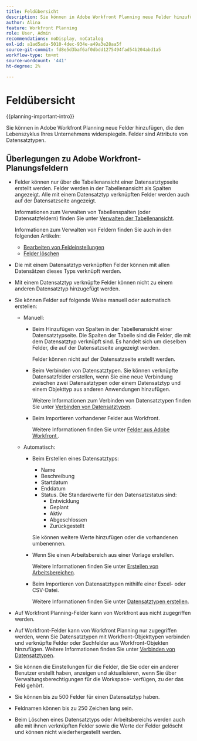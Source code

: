 ```yaml
---
title: Feldübersicht
description: Sie können in Adobe Workfront Planning neue Felder hinzufügen, die den Lebenszyklus Ihres Unternehmens widerspiegeln. Felder sind Attribute von Datensatztypen.
author: Alina
feature: Workfront Planning
role: User, Admin
recommendations: noDisplay, noCatalog
exl-id: a1ad5ada-5010-4dec-934e-a49a3e28aa5f
source-git-commit: fd8e5d3baf6af0dbdd1275494fad54b204abd1a5
workflow-type: tm+mt
source-wordcount: '441'
ht-degree: 2%

---
```



# Feldübersicht

<!--<span class="preview">The highlighted information on this page refers to functionality not yet generally available. It is available only in the Preview environment for all customers. After the monthly releases to Production, the same features are also available in the Production environment for customers who enabled fast releases. </span>   

<span class="preview">For information about fast releases, see [Enable or disable fast releases for your organization](/help/quicksilver/administration-and-setup/set-up-workfront/configure-system-defaults/enable-fast-release-process.md). </span> -->


{{planning-important-intro}}

Sie können in Adobe Workfront Planning neue Felder hinzufügen, die den Lebenszyklus Ihres Unternehmens widerspiegeln. Felder sind Attribute von Datensatztypen.


## Überlegungen zu Adobe Workfront-Planungsfeldern

* Felder können nur über die Tabellenansicht einer Datensatztypseite erstellt werden. Felder werden in der Tabellenansicht als Spalten angezeigt. Alle mit einem Datensatztyp verknüpften Felder werden auch auf der Datensatzseite angezeigt.

  Informationen zum Verwalten von Tabellenspalten (oder Datensatzfeldern) finden Sie unter [Verwalten der Tabellenansicht](/help/quicksilver/planning/views/manage-the-table-view.md).

  Informationen zum Verwalten von Feldern finden Sie auch in den folgenden Artikeln:

   * [Bearbeiten von Feldeinstellungen](/help/quicksilver/planning/fields/edit-fields.md)
   * [Felder löschen](/help/quicksilver/planning/fields/delete-fields.md)

* Die mit einem Datensatztyp verknüpften Felder können mit allen Datensätzen dieses Typs verknüpft werden. <!--will this change and will the fields be available for other record types, too?! Also, the next bullet might need to change too if this one changes -->

* Mit einem Datensatztyp verknüpfte Felder können nicht zu einem anderen Datensatztyp hinzugefügt werden. <!-- this will change when they open the Field library tab when creating a field-->

* Sie können Felder auf folgende Weise manuell oder automatisch erstellen:

   * Manuell:

      * Beim Hinzufügen von Spalten in der Tabellenansicht einer Datensatztypseite. Die Spalten der Tabelle sind die Felder, die mit dem Datensatztyp verknüpft sind. Es handelt sich um dieselben Felder, die auf der Datensatzseite angezeigt werden.

        Felder können nicht auf der Datensatzseite erstellt werden.

      * Beim Verbinden von Datensatztypen. Sie können verknüpfte Datensatzfelder erstellen, wenn Sie eine neue Verbindung zwischen zwei Datensatztypen oder einem Datensatztyp und einem Objekttyp aus anderen Anwendungen hinzufügen.

        Weitere Informationen zum Verbinden von Datensatztypen finden Sie unter [Verbinden von Datensatztypen](/help/quicksilver/planning/architecture/connect-record-types.md).

      * Beim Importieren vorhandener Felder aus Workfront.

        Weitere Informationen finden Sie unter [Felder aus Adobe Workfront ](/help/quicksilver/planning/fields/import-fields-from-workfront.md).


   * Automatisch:

      * Beim Erstellen eines Datensatztyps:

         * Name
         * Beschreibung
         * Startdatum
         * Enddatum
         * Status. Die Standardwerte für den Datensatzstatus sind:
            * Entwicklung
            * Geplant
            * Aktiv
            * Abgeschlossen
            * Zurückgestellt

        Sie können weitere Werte hinzufügen oder die vorhandenen umbenennen.

      * Wenn Sie einen Arbeitsbereich aus einer Vorlage erstellen.

        Weitere Informationen finden Sie unter [Erstellen von Arbeitsbereichen](/help/quicksilver/planning/architecture/create-workspaces.md).

      * Beim Importieren von Datensatztypen mithilfe einer Excel- oder CSV-Datei.

        Weitere Informationen finden Sie unter [Datensatztypen erstellen](/help/quicksilver/planning/architecture/create-record-types.md).

* Auf Workfront Planning-Felder kann von Workfront aus nicht zugegriffen werden.

* Auf Workfront-Felder kann von Workfront Planning nur zugegriffen werden, wenn Sie Datensatztypen mit Workfront-Objekttypen verbinden und verknüpfte Felder oder Suchfelder aus Workfront-Objekten hinzufügen. Weitere Informationen finden Sie unter [Verbinden von Datensatztypen](/help/quicksilver/planning/architecture/connect-record-types.md).

* Sie können die Einstellungen für die Felder, die Sie oder ein anderer Benutzer erstellt haben, anzeigen und aktualisieren, wenn Sie über Verwaltungsberechtigungen für die Workspace-<!--<span class="preview">and record type</span>--> verfügen, zu der das Feld gehört.

* Sie können bis zu 500 Felder für einen Datensatztyp haben.

* Feldnamen können bis zu 250 Zeichen lang sein.

* Beim Löschen eines Datensatztyps oder Arbeitsbereichs werden auch alle mit ihnen verknüpften Felder sowie die Werte der Felder gelöscht und können nicht wiederhergestellt werden. <!-- this might change with a possible recycle bin solution?!-->
